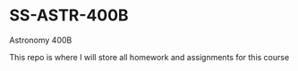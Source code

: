 # SS-ASTR-400B
Astronomy 400B

This repo is where I will store all homework and assignments for this course
